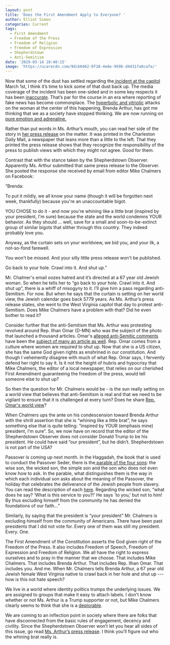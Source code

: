 ```yaml
---
layout: post
title: 'Does the First Amendment Apply to Everyone? '
author: Elliot Simon
categories: Current
tags:
  - First Amendment
  - Freedom of the Press
  - Freedom of Religion
  - Freedom of Expression
  - Shepherdstown
  - Anti-Semitism
date: '2019-03-14 10:40:15'
image: 'https://ucarecdn.com/9dcb0462-0f10-4e6e-959b-d4431fa0cafe/'
---
```

Now that some of the dust has settled regarding the[ incident at the capitol](https://ghostofjefferson.com/current/2019/03/07/caputos-capitol-crime) March 1st, I think it’s time to kick some of that dust back up.  The media coverage of the incident has been one-sided and in some key respects it has been [inaccurate](https://www.wvgazettemail.com/opinion/daily_mail_opinion/commentary/anne-lieberman-sergeant-at-arms-version-of-capitol-event-daily/article_92abafb4-6b9a-5968-b3ac-b7366d5f0335.html?utm_medium=social&utm_source=facebook&utm_campaign=user-share).  That’s par for the course in an era where reporting of fake news has become commonplace.  The [hyperbolic and vitriolic](https://800wvhu.iheart.com/featured/the-tom-roten-morning-show/content/2019-03-05-enraged-democrat-delegates-verbally-attack-jewish-woman-with-f-bombs/?fbclid=IwAR3z8vs4QMfi3MpIzvoCISafg8mjtdheT9rOrs4BKb0U1valxjnffepO7TA) attacks on the woman at the center of this happening, Brenda Arthur, has got me thinking that we as a society have stopped thinking.  We are now running on [pure emotion and adrenaline.](http://mountaineerjournal.com/2019/03/05/exclusive-del-mike-caputo-d-50-accused-of-shoving-senior-republican-female-delegate-get-the-fk-out-of-my-way/) 

Rather than put words in Ms. Arthur’s mouth, you can read her side of the story in [her press release](https://www.wvgazettemail.com/opinion/daily_mail_opinion/commentary/brenda-arthur-democrats-violent-reaction-to-peaceful-protest-daily-mail/article_a1972fd5-c879-5df7-8704-ccce8ed95d51.html#tncms-source=article-nav-prev) on the matter.  It was printed in the Charleston Daily Mail, a newspaper that leans more than a little to the left.  That they printed the press release shows that they recognize the responsibility of the press to publish views with which they might not agree.  Good for them.  

Contrast that with the stance taken by the Shepherdstown Observer.  Apparently Ms. Arthur submitted that same press release to the Observer.  She posted the response she received by email from editor Mike Chalmers on Facebook:

“Brenda:

To put it mildly, we all know your name (though it will be forgotten next week, thankfully) because you're an unaccountable bigot.

YOU CHOSE to do it - and now you're whining like a little brat (inspired by your president, I'm sure) because the state and the world condemns YOUR behavior. As they should ... well, save for a small and soon-to-be-extinct group of similar bigots that slither through this country. They indeed probably love you.

Anyway, as the curtain sets on your worldview, we bid you, and your ilk, a not-so-fond farewell.

You won't be missed. And your silly little press release won't be published. 

Go back to your hole. Crawl into it. And shut up.”

Mr. Chalmer's email oozes hatred and it’s directed at a 67 year old Jewish woman.  So when he tells her to “go back to your hole. Crawl into it. And shut up”, there is a whiff of misogyny to it.  I’ll give him a pass regarding anti-Semitism.  For now.  But when he says that the curtain is setting on her world view, the Jewish calendar goes back 5779 years.  As Ms. Arthur’s press release states, she went to the West Virginia capitol that day to protest anti-Semitism.  Does Mike Chalmers have a problem with that?  Did he even bother to read it?  

Consider further that the anti-Semitism that Ms. Arthur was protesting revolved around Rep. Ilhan Omar (D-MN) who was the subject of the photo that launched a thousand articles.  Omar's [alleged anti-Semitic comments](https://www.bloomberg.com/news/articles/2019-03-04/democrats-said-to-plan-anti-semitism-measure-after-omar-remarks) have been the [subject of many an article as well](https://www.bloomberg.com/opinion/articles/2019-03-05/ilhan-omar-s-anti-israel-nativism-will-haunt-democrats).  Rep. Omar comes from a culture where women are required to shut up.  Now that she is a US citizen, she has the same God given rights as enshrined in our constitution.  And though I vehemently disagree with much of what Rep. Omar says, I fervently defend her right to say it.  Is it not the height of hubris and hypocrisy that Mike Chalmers, the editor of a local newspaper, that relies on our cherished First Amendment guaranteeing the freedom of the press, would tell someone else to shut up?  

So then the question for Mr. Chalmers would be - is the sun really setting on a world view that believes that anti-Semitism is real and that we need to be vigilant to ensure that it is challenged at every turn?  Does he share [Rep. Omar's world view](https://www.washingtonexaminer.com/opinion/jim-clyburns-defense-ilhan-omars-experience-is-more-personal-than-jews-who-had-parents-in-the-holocaust)?  

When Chalmers ups the ante on his condescension toward Brenda Arthur with the shrill assertion that she is “whining like a little brat”, he says something else that is quite telling: “inspired by YOUR (emphasis mine) president, I’m sure”.  So, we now have on record that the editor of the Shepherdstown Observer does not consider Donald Trump to be his president.  He could have said “our president”, but he didn’t.  Shepherdstown is not part of the USA?   

Passover is coming up next month.  In the Haggadah, the book that is used to conduct the Passover Seder, there is the[ parable of the four sons](http://www.jewishagency.org/nechama-leibowitz-haggadah/content/24076): the wise son, the wicked son, the simple son and the son who does not even know how to ask.  In the parable, what distinguishes them is the way in which each individual son asks about the meaning of the Passover, the holiday that celebrates the deliverance of the Jewish people from slavery.  You can read the description of each [here](http://www.jewishagency.org/nechama-leibowitz-haggadah/content/24076).  Regarding the wicked son, “what does he say? ‘What is this service to you?!’ He says `to you,' but not to him! By thus excluding himself from the community he has denied the foundations of our faith…”  

Similarly, by saying that the president is “your president” Mr. Chalmers is excluding himself from the community of Americans.  There have been past presidents that I did not vote for.  Every one of them was still my president.  Every. One.  

The First Amendment of the Constitution asserts the God given right of the Freedom of the Press.  It also includes Freedom of Speech, Freedom of Expression and Freedom of Religion.  We all have the right to express ourselves and to pray in the manner that we choose.  That includes Mike Chalmers.  That includes Brenda Arthur. That includes Rep. Ilhan Omar. That includes you.  And me. When Mr. Chalmers tells Brenda Arthur, a 67 year old Jewish female West Virginia native to crawl back in her hole and shut up --- how is this not hate speech?  

We live in a world where identity politics trumps the underlying issues.  We are assigned to groups that make it easy to attach labels.  I don't know whether or not Ms. Arthur is a Trump supporter or not, but Mike Chalmers clearly seems to think that she is a [deplorable](http://wvmetronews.com/2019/03/02/senator-capito-on-anti-muslim-display-at-gop-event-i-deplore-what-happened/). 

We are coming to an inflection point in society where there are folks that have disconnected from the basic rules of engagement, decency and civility.  Since the Shepherdstown Observer won’t let you hear all sides of this issue, go read [Ms. Arthur’s press release](https://www.wvgazettemail.com/opinion/daily_mail_opinion/commentary/brenda-arthur-democrats-violent-reaction-to-peaceful-protest-daily-mail/article_a1972fd5-c879-5df7-8704-ccce8ed95d51.html#tncms-source=article-nav-prev).  I think you’ll figure out who the whining brat really is.
